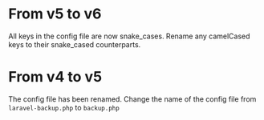 # From v5 to v6

All keys in the config file are now snake_cases. Rename any camelCased keys to their snake_cased counterparts.

# From v4 to v5

The config file has been renamed. Change the name of the config file from `laravel-backup.php` to `backup.php`
